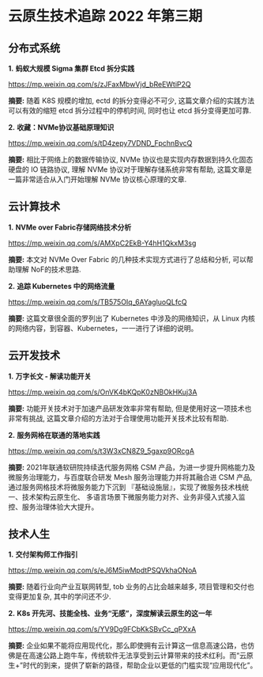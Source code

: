# 云原生技术追踪 2022 年第三期

## 分布式系统

**1.** **蚂蚁大规模 Sigma 集群 Etcd 拆分实践**

https://mp.weixin.qq.com/s/zJFaxMbwVjd_bReEWtiP2Q

**摘要:** 随着 K8S 规模的增加, ectd 的拆分变得必不可少, 这篇文章介绍的实践方法可以有效的缩短 etcd 拆分过程中的停机时间, 同时也让 etcd 拆分变得更加可靠.

**2.** **收藏：NVMe协议基础原理知识**

https://mp.weixin.qq.com/s/tD4zepy7VDND_FpchnBvcQ

**摘要:** 相比于网络上的数据传输协议, NVMe 协议也是实现内存数据到持久化固态硬盘的 IO 链路协议, 理解 NVMe 协议对于理解存储系统非常有帮助, 这篇文章是一篇非常适合从入门开始理解 NVMe 协议核心原理的文章.

## 云计算技术

**1.** **NVMe over Fabric存储网络技术分析**

https://mp.weixin.qq.com/s/AMXpC2EkB-Y4hH1QkxM3sg

**摘要:** 本文对 NVMe Over Fabric 的几种技术实现方式进行了总结和分析, 可以帮助理解 NoF的技术思路.

**2.** **追踪 Kubernetes 中的网络流量**

https://mp.weixin.qq.com/s/TB575OIq_6AYagluoQLfcQ

**摘要:** 这篇文章很全面的罗列出了 Kubernetes 中涉及的网络知识，从 Linux 内核的网络内容，到容器、Kubernetes，一一进行了详细的说明。

## 云开发技术

**1.** **万字长文 - 解读功能开关**

https://mp.weixin.qq.com/s/OnVK4bKQpK0zNBOkHKuj3A

**摘要:** 功能开关技术对于加速产品研发效率非常有帮助, 但是使用好这一项技术也非常有挑战, 这篇文章介绍的方法对于合理使用功能开关技术比较有帮助.

**2.** **服务网格在联通的落地实践**

https://mp.weixin.qq.com/s/t3W3xCN8Z9_5gaxp9ORcgA

**摘要:** 2021年联通软研院持续迭代服务网格 CSM 产品，为进一步提升网格能力及微服务治理能力，与百度联合研发 Mesh 服务治理能力并将其融合进 CSM  产品, 通过服务网格技术将微服务能力下沉到 『基础设施层』，实现了微服务技术栈统一、技术架构云原生化、 多语言场景下微服务能力对齐、业务非侵入式接入监控、服务治理体验大大提升。

## 技术人生

**1.** **交付架构师工作指引**

https://mp.weixin.qq.com/s/eJ6M5iwMpdtPSQVkhaONoA

**摘要:** 随着行业向产业互联网转型, tob 业务的占比会越来越多, 项目管理和交付也变得更加复杂, 其中的学问还不少.

**2.** **K8s 开先河、技能全栈、业务“无感”，深度解读云原生的这一年**

https://mp.weixin.qq.com/s/YV9Dg9FCbKkSBvCc_qPXxA

**摘要:** 企业如果不能将应用现代化，那么即使拥有云计算这一信息高速公路，也仿佛是在高速公路上跑牛车，传统软件无法享受到云计算带来的技术红利。而“云原生+”时代的到来，提供了崭新的路径，帮助企业以更低的门槛实现“应用现代化”。

